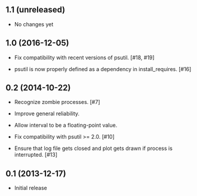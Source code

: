 1.1 (unreleased)
----------------

- No changes yet

1.0 (2016-12-05)
----------------

- Fix compatibility with recent versions of psutil. [#18, #19]

- psutil is now properly defined as a dependency in install_requires. [#16]

0.2 (2014-10-22)
----------------

- Recognize zombie processes. [#7]

- Improve general reliability.

- Allow interval to be a floating-point value.

- Fix compatibility with psutil >= 2.0. [#10]

- Ensure that log file gets closed and plot gets drawn if process is
  interrupted. [#13]

0.1 (2013-12-17)
----------------

- Initial release
